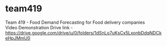 # team419
Team 419 - Food Demand Forecasting for Food delivery companies\
Video Demonstration Drive link - 
https://drive.google.com/drive/u/0/folders/1dSnLo7uKsCx5LxonbDdqNDCkeHpJMmU0
